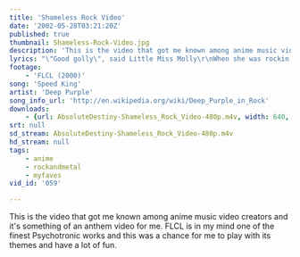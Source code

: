 ```yaml
---
title: 'Shameless Rock Video'
date: '2002-05-28T03:21:20Z'
published: true
thumbnail: Shameless-Rock-Video.jpg
description: 'This is the video that got me known among anime music video creators and it''s something of an anthem video for me. FLCL is in my mind one of the finest Psychotronic works and this was a chance for me to play with its themes and have a lot of fun.'
lyrics: "\"Good golly\", said Little Miss Molly\r\nWhen she was rockin' in the House Of Blue Light\r\nTutti Frutti was, oh, so rooty\r\nRockin' to the east and west\r\n\r\nLucille was, oh, so real\r\nWhen she didn't do her daddy's will\r\nCome on, baby, drive me crazy, do it, do it\r\n\r\n'Cause I'm a Speed King, you've got to hear me sing\r\nYeah, I'm a Speed King, see me fly\r\n\r\n'Cause I'm a Speed King, you've got to hear me sing\r\nYeah, I'm a Speed King, see me fly\r\nI'm a Speed King, you've got to hear me sing\r\n\r\nYeah, I'm a Speed King, see me"
footage:
    - 'FLCL (2000)'
song: 'Speed King'
artist: 'Deep Purple'
song_info_url: 'http://en.wikipedia.org/wiki/Deep_Purple_in_Rock'
downloads:
    - {url: AbsoluteDestiny-Shameless_Rock_Video-480p.m4v, width: 640, height: 480, mimetype: video/mp4}
srt: null
sd_stream: AbsoluteDestiny-Shameless_Rock_Video-480p.m4v
hd_stream: null
tags:
    - anime
    - rockandmetal
    - myfaves
vid_id: '059'

---
```

This is the video that got me known among anime music video creators and it's something of an anthem video for me. FLCL is in my mind one of the finest Psychotronic works and this was a chance for me to play with its themes and have a lot of fun.